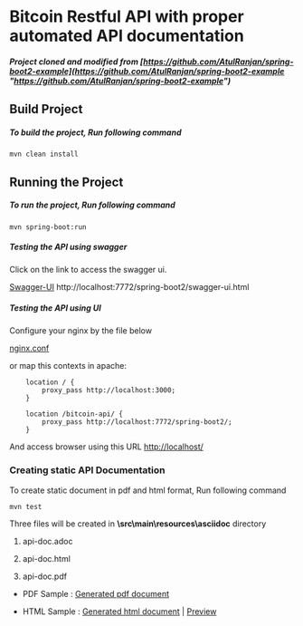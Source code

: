 # Bitcoin Restful API with proper automated API documentation

##### Project cloned and modified from [https://github.com/AtulRanjan/spring-boot2-example](https://github.com/AtulRanjan/spring-boot2-example "https://github.com/AtulRanjan/spring-boot2-example") 

## Build Project

##### To build the project, Run following command
	mvn clean install

## Running the Project

##### To run the project, Run following command
	mvn spring-boot:run

##### Testing the API using swagger
Click on the link to access the swagger ui.

[Swagger-UI](http://localhost:7772/spring-boot2/swagger-ui.html "Swagger-UI") http://localhost:7772/spring-boot2/swagger-ui.html

##### Testing the API using UI
Configure your nginx by the file below

[nginx.conf](https://github.com/lucasmml/bitcoin-api/tree/master/src/main/resources/nginx.conf "nginx.conf")

or map this contexts in apache:

        location / {
            proxy_pass http://localhost:3000;
        }

        location /bitcoin-api/ {
			proxy_pass http://localhost:7772/spring-boot2/;
		}

And access browser using this URL [http://localhost/](http://localhost/ "http://localhost/")

### Creating static API Documentation
To create static document in pdf and html format, Run following command

	mvn test
	
Three files will be created in **\src\main\resources\asciidoc** directory

1.  api-doc.adoc

2.  api-doc.html

3.  api-doc.pdf


* PDF Sample : 
[Generated pdf document](https://github.com/lucasmml/bitcoin-api/tree/master/src/main/resources/asciidoc/api-doc.pdf "Generated pdf document") 


* HTML Sample : [Generated html document](https://github.com/lucasmml/bitcoin-api/tree/master/src/main/resources/asciidoc/api-doc.html "Generated html document") | [Preview](http://htmlpreview.github.io/?https://github.com/lucasmml/bitcoin-api/blob/master/src/main/resources/asciidoc/api-doc.html "View doc")